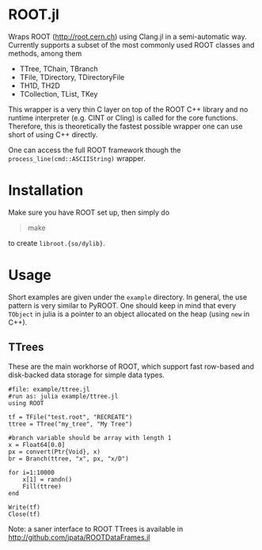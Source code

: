 # ROOT.jl

Wraps ROOT (http://root.cern.ch) using Clang.jl in a semi-automatic way. Currently supports a subset of the most commonly used ROOT classes and methods, among them

* TTree, TChain, TBranch
* TFile, TDirectory, TDirectoryFile
* TH1D, TH2D
* TCollection, TList, TKey

This wrapper is a very thin C layer on top of the ROOT C++ library and no runtime interpreter (e.g. CINT or Cling) is called for the core functions. Therefore, this is theoretically the fastest possible wrapper one can use short of using C++ directly.

One can access the full ROOT framework though the ``process_line(cmd::ASCIIString)`` wrapper.

# Installation

Make sure you have ROOT set up, then simply do

> make

to create `libroot.{so/dylib}`.

# Usage

Short examples are given under the `example` directory. In general, the use pattern is very similar to PyROOT. One should keep in mind that every `TObject` in julia is a pointer to an object allocated on the heap (using `new` in C++).

## TTrees

These are the main workhorse of ROOT, which support fast row-based and disk-backed data storage for simple data types.

~~~
#file: example/ttree.jl
#run as: julia example/ttree.jl
using ROOT

tf = TFile("test.root", "RECREATE")
ttree = TTree("my_tree", "My Tree")

#branch variable should be array with length 1
x = Float64[0.0]
px = convert(Ptr{Void}, x)
br = Branch(ttree, "x", px, "x/D")

for i=1:10000
    x[1] = randn()
    Fill(ttree)
end

Write(tf)
Close(tf)
~~~

Note: a saner interface to ROOT TTrees is available in http://github.com/jpata/ROOTDataFrames.jl
